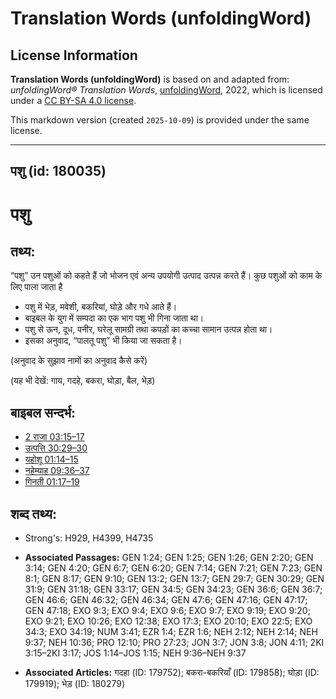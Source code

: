 # Translation Words (unfoldingWord)

## License Information

**Translation Words (unfoldingWord)** is based on and adapted from: _unfoldingWord® Translation Words_, [unfoldingWord](https://unfoldingword.org/utw), 2022, which is licensed under a [CC BY-SA 4.0 license](https://creativecommons.org/licenses/by-sa/4.0/legalcode.en).

This markdown version (created `2025-10-09`) is provided under the same license.



--------------------------------

## पशु (id: 180035)

पशु
===

तथ्य:
-----

“पशु” उन पशुओं को कहते हैं जो भोजन एवं अन्य उपयोगी उत्पाद उत्पन्न करते हैं। कुछ पशुओं को काम के लिए पाला जाता है

* पशु में भेड़, मवेशी, बकरियां, घोड़े और गधे आते हैं।
* बाइबल के युग में सम्पदा का एक भाग पशु भी गिना जाता था।
* पशु से ऊन, दूध, पनीर, घरेलू सामग्री तथा कपड़ों का कच्चा सामान उत्पन्न होता था।
* इसका अनुवाद, “पालतू पशु” भी किया जा सकता है।

(अनुवाद के सुझाव नामों का अनुवाद कैसे करें)

(यह भी देखें: गाय, गदहे, बकरा, घोड़ा, बैल, भेड़)

बाइबल सन्दर्भ:
--------------

* [2 राजा 03:15–17](https://ref.ly/2Kgs0:0)
* [उत्पत्ति 30:29–30](https://ref.ly/Gen30:29-Gen30:30)
* [यहोशू 01:14–15](https://ref.ly/Josh1:14-Josh1:15)
* [नहेम्याह 09:36–37](https://ref.ly/Neh9:36-Neh9:37)
* [गिनती 01:17–19](https://ref.ly/Num1:17-Num1:19)

शब्द तथ्य:
----------

* Strong's: H929, H4399, H4735

* **Associated Passages:** GEN 1:24; GEN 1:25; GEN 1:26; GEN 2:20; GEN 3:14; GEN 4:20; GEN 6:7; GEN 6:20; GEN 7:14; GEN 7:21; GEN 7:23; GEN 8:1; GEN 8:17; GEN 9:10; GEN 13:2; GEN 13:7; GEN 29:7; GEN 30:29; GEN 31:9; GEN 31:18; GEN 33:17; GEN 34:5; GEN 34:23; GEN 36:6; GEN 36:7; GEN 46:6; GEN 46:32; GEN 46:34; GEN 47:6; GEN 47:16; GEN 47:17; GEN 47:18; EXO 9:3; EXO 9:4; EXO 9:6; EXO 9:7; EXO 9:19; EXO 9:20; EXO 9:21; EXO 10:26; EXO 12:38; EXO 17:3; EXO 20:10; EXO 22:5; EXO 34:3; EXO 34:19; NUM 3:41; EZR 1:4; EZR 1:6; NEH 2:12; NEH 2:14; NEH 9:37; NEH 10:36; PRO 12:10; PRO 27:23; JON 3:7; JON 3:8; JON 4:11; 2KI 3:15–2KI 3:17; JOS 1:14–JOS 1:15; NEH 9:36–NEH 9:37
* **Associated Articles:** गदहा (ID: 179752); बकरा-बकरियाँ (ID: 179858); घोड़ा (ID: 179919); भेड़ (ID: 180279)

